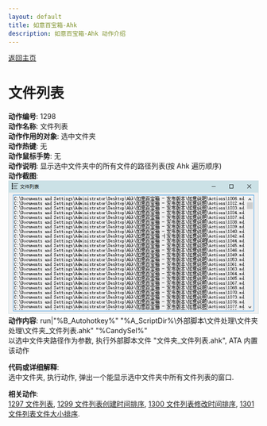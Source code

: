 ```yaml
---
layout: default
title: 如意百宝箱-Ahk
description: 如意百宝箱-Ahk 动作介绍
---
```


[返回主页](../index.md)

# [](#header-2) 文件列表

**动作编号**: 1298  
**动作名称**: 文件列表  
**动作作用的对象**: 选中文件夹  
**动作热键**: 无  
**动作鼠标手势**: 无  
**动作说明**: 显示选中文件夹中的所有文件的路径列表(按 Ahk 遍历顺序)  
**动作截图**:  
  ![文件列表](img1/1298.png)  
**动作内容**: run|"%B_Autohotkey%" "%A_ScriptDir%\外部脚本\文件处理\文件夹处理\文件夹_文件列表.ahk" "%CandySel%"  
以选中文件夹路径作为参数, 执行外部脚本文件 "文件夹_文件列表.ahk", ATA 内置该动作  

**代码或详细解释**:  
选中文件夹, 执行动作, 弹出一个能显示选中文件夹中所有文件列表的窗口.  

**相关动作**:  
[1297 文件列表](1297.md), [1299 文件列表创建时间排序](1299.md), [1300 文件列表修改时间排序](1300.md), [1301 文件列表文件大小排序](1301.md).  